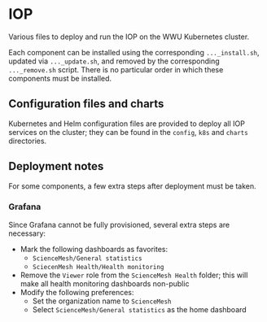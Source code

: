 # IOP
Various files to deploy and run the IOP on the WWU Kubernetes cluster.

Each component can be installed using the corresponding `..._install.sh`, updated via `..._update.sh`, and removed by the corresponding `..._remove.sh` script. There is no particular order in which these components must be installed.

## Configuration files and charts
Kubernetes and Helm configuration files are provided to deploy all IOP services on the cluster; they can be found in the `config`, `k8s` and `charts` directories.

## Deployment notes
For some components, a few extra steps after deployment must be taken.

### Grafana
Since Grafana cannot be fully provisioned, several extra steps are necessary:

- Mark the following dashboards as favorites:
  - `ScienceMesh/General statistics`
  - `SciecenMesh Health/Health monitoring`
- Remove the `Viewer` role from the `ScienceMesh Health` folder; this will make all health monitoring dashboards non-public
- Modify the following preferences:
  - Set the organization name to `ScienceMesh`
  - Select `ScienceMesh/General statistics` as the home dashboard

